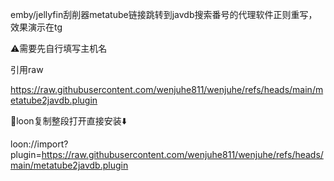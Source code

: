 emby/jellyfin刮削器metatube链接跳转到javdb搜索番号的代理软件正则重写，效果演示在tg

⚠️需要先自行填写主机名

引用raw

https://raw.githubusercontent.com/wenjuhe811/wenjuhe/refs/heads/main/metatube2javdb.plugin

🎈loon复制整段打开直接安装⬇️

loon://import?plugin=https://raw.githubusercontent.com/wenjuhe811/wenjuhe/refs/heads/main/metatube2javdb.plugin
